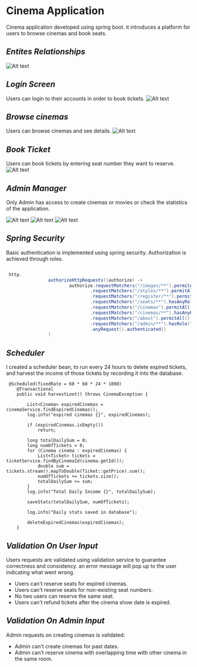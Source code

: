 
# **Cinema Application**

Cinema application developed using spring boot.
it introduces a platform for users to browse cinemas and book seats.


## *Entites Relationships*
![Alt text](/pics/RelationShipDiagram.png)

## *Login Screen*
Users can login to their accounts in order to book tickets.
![Alt text](/pics/login.png)

## *Browse cinemas*
Users can browse cinemas and see details.
![Alt text](/pics/cata.png)


## *Book Ticket*
Users can book tickets by entering seat number they want to reserve.
![Alt text](/pics/seats.png)

## *Admin Manager*
Only Admin has access to create cinemas or movies or check the statistics of the application.

![Alt text](/pics/manager.png)
![Alt text](/pics/stats.png)
![Alt text](/pics/mc.png)


## *Spring Security*
Basic authentication is implemented using spring security. 
Authorization is achieved through roles.

```java

 http.
                authorizeHttpRequests((authorize) ->
                        authorize.requestMatchers("/images/**").permitAll()
                                .requestMatchers("/styles/**").permitAll()
                                .requestMatchers("/register/**").permitAll()
                                .requestMatchers("/seats/**").hasAnyRole("ADMIN", "USER")
                                .requestMatchers("/cinemas").permitAll()
                                .requestMatchers("/cinemas/**").hasAnyRole("ADMIN", "USER")
                                .requestMatchers("/about").permitAll()
                                .requestMatchers("/admin/**").hasRole("ADMIN")
                                .anyRequest().authenticated()
                )
```
## *Scheduler*
I created a scheduler bean, to run every 24 hours to delete expired tickets,
and harvest the income of those tickets by recording it into the database.

```javas
 @Scheduled(fixedRate = 60 * 60 * 24 * 1000)
    @Transactional
    public void harvestLoot() throws CinemaException {

        List<Cinema> expiredCinemas = cinemaService.findExpiredCinemas();
        log.info("expired cinemas {}", expiredCinemas);

        if (expiredCinemas.isEmpty())
            return;

        long totalDailySum = 0;
        long numOfTickets = 0;
        for (Cinema cinema : expiredCinemas) {
            List<Ticket> tickets = ticketService.findByCinemaId(cinema.getId());
            double sum = tickets.stream().mapToDouble(Ticket::getPrice).sum();
            numOfTickets += tickets.size();
            totalDailySum += sum;
        }
        log.info("Total Daily Income {}", totalDailySum);

        saveStats(totalDailySum, numOfTickets);

        log.info("Daily stats saved in database");

        deleteExpiredCinemas(expiredCinemas);
    }
```


## *Validation On User Input*
Users requests are validated using validation service to guarantee correctness and consistency. an error message will pop up to the user indicating what went wrong.

* Users can't reserve seats for expired cinemas.
* Users can't reserve seats for non-existing seat numbers.
* No two users can reserve the same seat.
* Users can't refund tickets after the cinema show date is expired.

## *Validation On Admin Input*
Admin requests on creating cinemas is validated:
* Admin can't create cinemas for past dates.
* Admin can't reserve cinema with overlapping time with other cinema in the same room.


